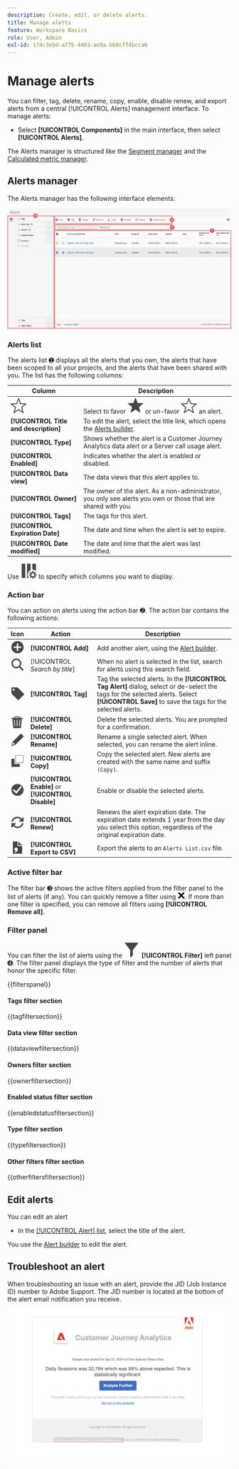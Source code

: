 ```yaml
---
description: Create, edit, or delete alerts.
title: Manage aletts
feature: Workspace Basics
role: User, Admin
exl-id: 174c3ebd-a77b-4403-ae9a-bb0cff4bcca6
---
```

# Manage alerts


You can filter, tag, delete, rename, copy, enable, disable renew, and export alerts from a central [!UICONTROL Alerts] management interface. To manage alerts:

* Select **[!UICONTROL Components]** in the main interface, then select **[!UICONTROL Alerts]**.

The Alerts manager is structured like the [Segment manager](/help/components/filters/manage-filters.md) and the [Calculated metric manager](/help/components/calc-metrics/cm-workflow/cm-manager.md).


## Alerts manager

The Alerts manager has the following interface elements:

![Filters interface](assets/alerts-manager.png)

### Alerts list

The alerts list ➊ displays all the alerts that you own, the alerts that have been scoped to all your projects, and the alerts that have been shared with you. The list has the following columns:

| Column | Description |
|---|---|
| ![StarOutline](/help/assets/icons/StarOutline.svg)  | Select to favor ![Star](/help/assets/icons/Star.svg) or un-favor ![StarOutline](/help/assets/icons/StarOutline.svg) an alert. |
| **[!UICONTROL Title and description]** | To edit the alert, select the title link, which opens the [Alerts builder](alert-builder.md#alert-builder).|
| **[!UICONTROL Type]** | Shows whether the  alert is a Customer Journey Analytics data alert or a Server call usage alert. | 
| **[!UICONTROL Enabled]** | Indicates whether the alert is enabled or disabled. | 
| **[!UICONTROL Data view]** | The data views that this alert applies to.  | 
| **[!UICONTROL Owner]** | The owner of the alert. As a non-administrator, you only see alerts you own or those that are shared with you. |
| **[!UICONTROL Tags]** | The tags for this alert. |
| **[!UICONTROL Expiration Date]** | The date and time when the alert is set to expire. | 
| **[!UICONTROL Date modified]** | The date and time that the alert was last modified. |

<!-- When "Last used" column is added, add this information as the description: Shows the date when the alert was last used. <p>This information can help you determine whether a component is valuable to users in your organization, where it is used, and if it needs to be deleted or modified.</p><p>Consider the following when viewing this column:</p><ul><li>This information does not include usage from the API, Report Builder, or Data Warehouse.</li><li>For some components, this column might not contain data if the component was last used prior to September 2023.</li></ul> -->

Use ![ColumnSetting](/help/assets/icons/ColumnSetting.svg) to specify which columns you want to display.

### Action bar

You can action on alerts using the action bar ➋. The action bar contains the following actions:

| Icon | Action | Description |
|:---:|---|---|
| ![AddCircle](/help/assets/icons/AddCircle.svg) |**[!UICONTROL Add]** | Add another alert, using the [Alert builder](alert-builder.md#alert-builder). |
| ![Search](/help/assets/icons/Search.svg) |[!UICONTROL *Search by title*] | When no alert is selected in the list, search for alerts using this search field. |
| ![Label](/help/assets/icons/Label.svg)| **[!UICONTROL Tag]** | Tag the selected alerts. In the **[!UICONTROL Tag Alert]** dialog, select or de-select the tags for the selected alerts. Select **[!UICONTROL Save]** to save the tags for the selected alerts.|
| ![Delete](/help/assets/icons/Delete.svg)| **[!UICONTROL Delete]** | Delete the selected alerts. You are prompted for a confirmation. |
| ![Edit](/help/assets/icons/Edit.svg)| **[!UICONTROL Rename]** | Rename a single selected alert. When selected, you can rename the alert inline. |
| ![Copy](/help/assets/icons/Copy.svg) | **[!UICONTROL Copy]** | Copy the selected alert. New alerts are created with the same name and suffix `(Copy)`. | 
| ![CheckmarkCircle](/help/assets/icons/CheckmarkCircle.svg)| **[!UICONTROL Enable]** or **[!UICONTROL Disable]** | Enable or disable the selected alerts. |
|![Refresh](/help/assets/icons/Refresh.svg)| **[!UICONTROL Renew]** | Renews the alert expiration date. The  expiration date extends 1 year from the day you select this option, regardless of the original expiration date. |
| ![FileCSV](/help/assets/icons/FileCSV.svg)| **[!UICONTROL Export to CSV]** | Export the alerts to an `Alerts List.csv` file. |


### Active filter bar

The filter bar ➌ shows the active filters applied from the filter panel to the list of alerts (if any). You can quickly remove a filter using ![CrossSize75](/help/assets/icons/CrossSize75.svg). If more than one filter is specified, you can remove all filters using **[!UICONTROL Remove all]**.


### Filter panel

You can filter the list of alerts using the ![Filter](/help/assets/icons/Filter.svg) **[!UICONTROL Filter]** left panel ➍. The filter panel displays the type of filter and the number of alerts that honor the specific filter.

{{filterspanel}}


#### Tags filter section

{{tagfiltersection}}


#### Data view filter section

{{dataviewfiltersection}}


#### Owners filter section

{{ownerfiltersection}}


#### Enabled status filter section

{{enabledstatusfiltersection}}


#### Type filter section

{{typefiltersection}}


#### Other filters filter section

{{otherfiltersfiltersection}}



## Edit alerts

You can edit an alert

* In the [[!UICONTROL Alert] list](#alerts-list), select the title of the alert.

You use the [Alert builder](alert-builder.md#alert-builder) to edit the alert.

## Troubleshoot an alert

When troubleshooting an issue with an alert, provide the JID (Job Instance ID) number to Adobe Support. The JID number is located at the bottom of the alert email notification you receive.

![Alert email](assets/alerts-email.PNG)
